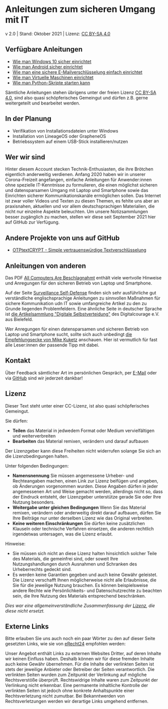 # Anleitungen zum sicheren Umgang mit IT
v 2.0 | Stand: Oktober 2021 | Lizenz: [CC BY-SA 4.0](https://creativecommons.org/licenses/by-sa/4.0/deed.de)

## Verfügbare Anleitungen
- [Wie man Windows 10 sicher einrichtet](https://lehrerlaempel.github.io/windows10einrichten/)
- [Wie man Android sicher einrichtet](https://lehrerlaempel.github.io/androideinrichten/)
- [Wie man eine sichere E-Mailverschlüsselung einfach einrichtet](https://lehrerlaempel.github.io/emailverschluesselung/)
- [Wie man Virtuelle Maschinen einrichtet](https://lehrerlaempel.github.io/vmseinrichten/)
- [Wie man Python-Skripte starten kann](https://lehrerlaempel.github.io/pythonstarten/)

Sämtliche Anleitungen stehen übrigens unter der freien Lizenz [CC BY-SA 4.0](https://creativecommons.org/licenses/by-sa/4.0/deed.de), sind also quasi schöpferisches Gemeingut und dürfen z.B. gerne weitergeteilt und bearbeitet werden.

## In der Planung
- Verifikation von Installationsdateien unter Windows
- Installation von LineageOS oder GrapheneOS
- Betriebssystem auf einem USB-Stick installieren/nutzen

## Wer wir sind
Hinter diesem Account stecken Technik-Enthusiasten, die ihre Brötchen eigentlich anderweitig verdienen. Anfang 2020 haben wir in unserer Corona-Freizeit angefangen, einfache Anleitungen für Anwender:innen ohne spezielle IT-Kenntnisse zu formulieren, die einen möglichst sicheren und datensparsamen Umgang mit Laptop und Smartphone sowie das Einrichten sicherer Kommunikationskanäle ermöglichen sollen. Das Internet ist zwar voller Videos und Texten zu diesen Themen, es fehlte uns aber an praxisnahen, aktuellen und vor allem deutschsprachigen Materialien, die nicht nur einzelne Aspekte beleuchten. Um unsere Notizsammlungen besser zugänglich zu machen, stellen wir diese seit September 2021 hier auf GitHub zur Verfügung.

## Andere Projekte von uns auf GitHub
- [OTPtextCRYPT - Simple vertrauenswürdige Textverschlüsselung](https://lehrerlaempel.github.io/OTPtextCRYPT/)

## Anleitungen von anderen
Das PDF [All Computers Are Beschlagnahmt](https://beschlagnahmt.org/assets/download/acab.pdf) enthält viele wertvolle Hinweise und Anregungen für den sicheren Betrieb von Laptop und Smartphone.

Auf der Seite [Surveillance Self-Defense](https://ssd.eff.org/) finden sich sehr ausführliche gut verständliche englischsprachige Anleitungen zu sinnvollen Maßnahmen für sichere Kommunikation udn IT sowie umfangreiche Artikel zu den zu Grunde liegenden Problemfeldern. Eine ähnliche Seite in deutscher Sprache ist [die Artikelsammlung "Digitale Selbstverteidung"](https://digitalcourage.de/digitale-selbstverteidigung) des Digitalcourage e.V. aus Bielefeld.

Wer Anregungen für einen datensparsamen und sicheren Betrieb von Laptop und Smartphone sucht, sollte sich auch unbedingt [die Empfehlungsecke von Mike Kuketz](https://www.kuketz-blog.de/empfehlungsecke/) anschauen. Hier ist vermutlich für fast alle Leser:innen der passende Tipp mit dabei.

## Kontakt
Über Feedback sämtlicher Art im persönlichen Gespräch, per [E-Mail](mailto:oouqaewb4b@web.de) oder via [GitHub](https://github.com/lehrerlaempel) sind wir jederzeit dankbar!

## Lizenz
Dieser Text steht unter einer CC-Lizenz, ist also quasi schöpferisches Gemeingut.

Sie dürfen:
- **Teilen** das Material in jedwedem Format oder Medium vervielfältigen und weiterverbreiten
- **Bearbeiten** das Material remixen, verändern und darauf aufbauen

Der Lizenzgeber kann diese Freiheiten nicht widerrufen solange Sie sich an die Lizenzbedingungen halten.

Unter folgenden Bedingungen:
- **Namensnennung** Sie müssen angemessene Urheber- und Rechteangaben machen, einen Link zur Lizenz beifügen und angeben, ob Änderungen vorgenommen wurden. Diese Angaben dürfen in jeder angemessenen Art und Weise gemacht werden, allerdings nicht so, dass der Eindruck entsteht, der Lizenzgeber unterstütze gerade Sie oder Ihre Nutzung besonders.
- **Weitergabe unter gleichen Bedingungen** Wenn Sie das Material remixen, verändern oder anderweitig direkt darauf aufbauen, dürfen Sie Ihre Beiträge nur unter derselben Lizenz wie das Original verbreiten. 
- **Keine weiteren Einschränkungen** Sie dürfen keine zusätzlichen Klauseln oder technische Verfahren einsetzen, die anderen rechtlich irgendetwas untersagen, was die Lizenz erlaubt. 

Hinweise:
- Sie müssen sich nicht an diese Lizenz halten hinsichtlich solcher Teile des Materials, die gemeinfrei sind, oder soweit Ihre Nutzungshandlungen durch Ausnahmen und Schranken des Urheberrechts gedeckt sind.
- Es werden keine Garantien gegeben und auch keine Gewähr geleistet. Die Lizenz verschafft Ihnen möglicherweise nicht alle Erlaubnisse, die Sie für die jeweilige Nutzung brauchen. Es können beispielsweise andere Rechte wie Persönlichkeits- und Datenschutzrechte zu beachten sein, die Ihre Nutzung des Materials entsprechend beschränken.

*Dies war eine allgemeinverständliche Zusammenfassung der [Lizenz](https://creativecommons.org/licenses/by-sa/4.0/legalcode.de), die diese nicht ersetzt.*

## Externe Links
Bitte erlauben Sie uns auch noch ein paar Wörter zu den auf dieser Seite gesetzten Links, wie sie von [eRecht24](https://www.e-recht24.de/muster-disclaimer.html) empfohlen werden:

Unser Angebot enthält Links zu externen Websites Dritter, auf deren Inhalte wir keinen Einfluss haben. Deshalb können wir für diese fremden Inhalte auch keine Gewähr übernehmen. Für die Inhalte der verlinkten Seiten ist stets der jeweilige Anbieter oder Betreiber der Seiten verantwortlich. Die verlinkten Seiten wurden zum Zeitpunkt der Verlinkung auf mögliche Rechtsverstöße überprüft. Rechtswidrige Inhalte waren zum Zeitpunkt der Verlinkung nicht erkennbar. Eine permanente inhaltliche Kontrolle der verlinkten Seiten ist jedoch ohne konkrete Anhaltspunkte einer Rechtsverletzung nicht zumutbar. Bei Bekanntwerden von Rechtsverletzungen werden wir derartige Links umgehend entfernen.
